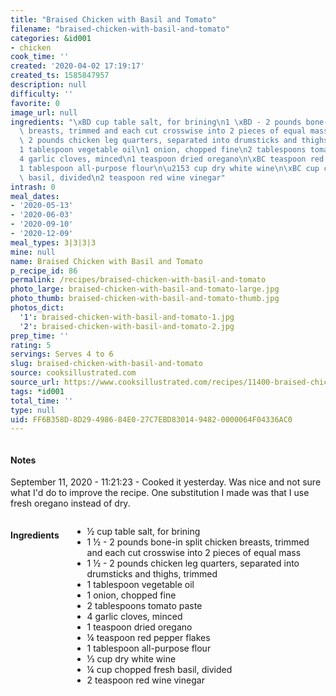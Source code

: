 ```yaml
---
title: "Braised Chicken with Basil and Tomato"
filename: "braised-chicken-with-basil-and-tomato"
categories: &id001
- chicken
cook_time: ''
created: '2020-04-02 17:19:17'
created_ts: 1585847957
description: null
difficulty: ''
favorite: 0
image_url: null
ingredients: "\xBD cup table salt, for brining\n1 \xBD - 2 pounds bone-in split chicken\
  \ breasts, trimmed and each cut crosswise into 2 pieces of equal mass\n1 \xBD -\
  \ 2 pounds chicken leg quarters, separated into drumsticks and thighs, trimmed\n\
  1 tablespoon vegetable oil\n1 onion, chopped fine\n2 tablespoons tomato paste\n\
  4 garlic cloves, minced\n1 teaspoon dried oregano\n\xBC teaspoon red pepper flakes\n\
  1 tablespoon all-purpose flour\n\u2153 cup dry white wine\n\xBC cup chopped fresh\
  \ basil, divided\n2 teaspoon red wine vinegar"
intrash: 0
meal_dates:
- '2020-05-13'
- '2020-06-03'
- '2020-09-10'
- '2020-12-09'
meal_types: 3|3|3|3
mine: null
name: Braised Chicken with Basil and Tomato
p_recipe_id: 86
permalink: /recipes/braised-chicken-with-basil-and-tomato
photo_large: braised-chicken-with-basil-and-tomato-large.jpg
photo_thumb: braised-chicken-with-basil-and-tomato-thumb.jpg
photos_dict:
  '1': braised-chicken-with-basil-and-tomato-1.jpg
  '2': braised-chicken-with-basil-and-tomato-2.jpg
prep_time: ''
rating: 5
servings: Serves 4 to 6
slug: braised-chicken-with-basil-and-tomato
source: cooksillustrated.com
source_url: https://www.cooksillustrated.com/recipes/11400-braised-chicken-with-basil-and-tomato?incode=MCSCM00L0&ref=new_search_experience_19
tags: *id001
total_time: ''
type: null
uid: FF6B358D-8D29-4986-84E0-27C7EBD83014-9482-0000064F04336AC0
---
```

<div class="large-8 medium-7 columns" id="writeup">		<div id="notes"><h4>Notes</h4>
<div class="box box-notes"><p>September 11, 2020 - 11:21:23 - Cooked it yesterday. Was nice and not sure what I'd do to improve the recipe. One substitution I made was that I use fresh oregano instead of dry.</p>
</div></div>	</div><!-- #writeup -->
</div><!-- #row-one -->
<div class="row" id="row-two">	<div class="medium-4 small-5 columns" id="ingredients"><h4>Ingredients</h4><div class="box box-ingredients content"><ul>
<li>½ cup table salt, for brining</li>
<li>1 ½ - 2 pounds bone-in split chicken breasts, trimmed and each cut crosswise into 2 pieces of equal mass</li>
<li>1 ½ - 2 pounds chicken leg quarters, separated into drumsticks and thighs, trimmed</li>
<li>1 tablespoon vegetable oil</li>
<li>1 onion, chopped fine</li>
<li>2 tablespoons tomato paste</li>
<li>4 garlic cloves, minced</li>
<li>1 teaspoon dried oregano</li>
<li>¼ teaspoon red pepper flakes</li>
<li>1 tablespoon all-purpose flour</li>
<li>⅓ cup dry white wine</li>
<li>¼ cup chopped fresh basil, divided</li>
<li>2 teaspoon red wine vinegar</li>
</ul>
</div>	</div>	<div class="medium-6 small-7 columns" id="directions">	</div>